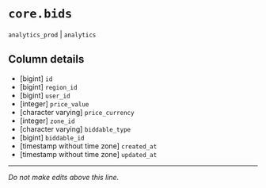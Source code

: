 # `core.bids`
`analytics_prod` | `analytics`

## Column details
* [bigint]    `id`
* [bigint]    `region_id`
* [bigint]    `user_id`
* [integer]   `price_value`
* [character varying] `price_currency`
* [integer]   `zone_id`
* [character varying] `biddable_type`
* [bigint]    `biddable_id`
* [timestamp without time zone] `created_at`
* [timestamp without time zone] `updated_at`

-------------------------------------------------------------------------------
*Do not make edits above this line.*
